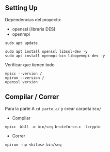 ## Setting Up
Dependencias del proyecto:
- openssl (libreria DES)
- openmpi

```
sudo apt update

sudo apt install openssl libssl-dev -y
sudo apt install openmpi-bin libopenmpi-dev -y
```

Verificar que tienen todo
```
mpicc --version /
mpirun --version /
openssl version
```

## Compilar / Correr

Para la parte A `cd parte_a/` y crear carpeta `bin/`
- Compilar
```
mpicc -Wall -o bin/seq bruteforce.c -lcrypto
```
- Correr
```
mpirun -np <hilos> bin/seq
```
